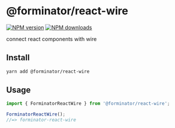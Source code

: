 # @forminator/react-wire

[![NPM version](https://badgen.net/npm/v/@forminator/react-wire)](https://npmjs.com/package/@forminator/react-wire)
[![NPM downloads](https://badgen.net/npm/dm/@forminator/react-wire)](https://npmjs.com/package/@forminator/react-wire)

connect react components with wire

## Install

```bash
yarn add @forminator/react-wire
```

## Usage

```js
import { ForminatorReactWire } from '@forminator/react-wire';

ForminatorReactWire();
//=> forminator-react-wire
```
